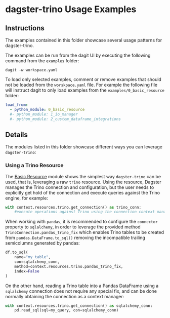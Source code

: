 # dagster-trino Usage Examples

## Instructions

The examples contained in this folder showcase several usage patterns for dagster-trino. 

The examples can be run from the dagit UI by executing the following command from the `examples` folder:

```shell
dagit -w workspace.yaml
```

To load only selected examples, comment or remove examples that should not be loaded from the `worskpace.yaml` file. For example the following file will instruct dagit to only load examples from the `examples/0_basic_resource` folder:

```yaml
load_from:
  - python_module: 0_basic_resource
  #- python_module: 1_io_manager
  #- python_module: 2_custom_dataframe_integrations
  ```

## Details

The modules listed in this folder showcase different ways you can leverage `dagster-trino`:

### Using a Trino Resource

The [Basic Resource](0_basic_resource/) module shows the simplest way `dagster-trino` can be used, that is, leveraging a raw `trino` resource. Using the resource, Dagster manages the Trino connection and configuration, but the user needs to explicitly get hold of the connection and execute queries against the Trino engine, for example:

```python
with context.resources.trino.get_connection() as trino_conn:
    #execute operations against Trino using the connection context manager.
```
When working with `pandas`, it is recommended to configure the `connector` property to `sqlalchemy`, in order to leverage the provided method `TrinoConnection.pandas_trino_fix` which enables Trino tables to be created from `pandas.DataFrame.to_sql()` removing the incompatible trailing semicolumns generated by pandas:

```python
df.to_sql(
    name="my_table",
    con=sqlalchemy_conn,
    method=context.resources.trino.pandas_trino_fix,
    index=False
)
```
On the other hand, reading a Trino table into a Pandas DataFrame using a `sqlalchemy` connection does not require any special fix, and can be done normally obtaining the connection as a context manager:

```python
with context.resources.trino.get_connection() as sqlalchemy_conn:
    pd.read_sql(sql=my_query, con=sqlalchemy_conn)
```